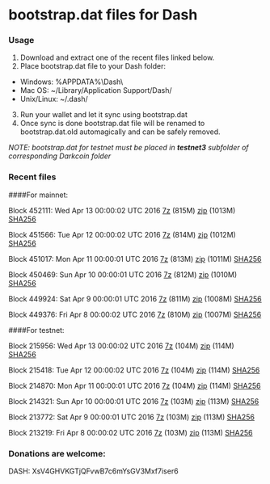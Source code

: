 # bootstrap.dat files for Dash

### Usage

1. Download and extract one of the recent files linked below.
2. Place bootstrap.dat file to your Dash folder:
 - Windows: %APPDATA%\Dash\
 - Mac OS: ~/Library/Application Support/Dash/
 - Unix/Linux: ~/.dash/
3. Run your wallet and let it sync using bootstrap.dat
4. Once sync is done bootstrap.dat file will be renamed to bootstrap.dat.old automagically and can be safely removed.

_NOTE: bootstrap.dat for testnet must be placed in **testnet3** subfolder of corresponding Darkcoin folder_

### Recent files

####For mainnet:

Block 452111: Wed Apr 13 00:00:02 UTC 2016 [7z](https://transfer.sh/T2wkv/bootstrap.dat.20160413.7z) (815M) [zip](https://transfer.sh/eJ6bW/bootstrap.dat.20160413.zip) (1013M) [SHA256](https://transfer.sh/yHxVc/sha256.txt)

Block 451566: Tue Apr 12 00:00:02 UTC 2016 [7z](https://transfer.sh/7v3UI/bootstrap.dat.20160412.7z) (814M) [zip](https://transfer.sh/11xh1H/bootstrap.dat.20160412.zip) (1012M) [SHA256](https://transfer.sh/OTdZm/sha256.txt)

Block 451017: Mon Apr 11 00:00:01 UTC 2016 [7z](https://transfer.sh/MkMQO/bootstrap.dat.20160411.7z) (813M) [zip](https://transfer.sh/ci7gG/bootstrap.dat.20160411.zip) (1011M) [SHA256](https://transfer.sh/dCDmq/sha256.txt)

Block 450469: Sun Apr 10 00:00:01 UTC 2016 [7z](https://transfer.sh/10ato7/bootstrap.dat.20160410.7z) (812M) [zip](https://transfer.sh/WBKyq/bootstrap.dat.20160410.zip) (1010M) [SHA256](https://transfer.sh/iRL3E/sha256.txt)

Block 449924: Sat Apr  9 00:00:01 UTC 2016 [7z](https://transfer.sh/SDoDl/bootstrap.dat.20160409.7z) (811M) [zip](https://transfer.sh/HTtMs/bootstrap.dat.20160409.zip) (1008M) [SHA256](https://transfer.sh/BMzoP/sha256.txt)

Block 449376: Fri Apr  8 00:00:02 UTC 2016 [7z](https://transfer.sh/11tO0C/bootstrap.dat.20160408.7z) (810M) [zip](https://transfer.sh/12uKZH/bootstrap.dat.20160408.zip) (1007M) [SHA256](https://transfer.sh/fEAB4/sha256.txt)

####For testnet:

Block 215956: Wed Apr 13 00:00:02 UTC 2016 [7z](https://transfer.sh/TyPDT/bootstrap.dat.20160413.7z) (104M) [zip](https://transfer.sh/B5kxI/bootstrap.dat.20160413.zip) (114M) [SHA256](https://transfer.sh/u1Lyi/sha256.txt)

Block 215418: Tue Apr 12 00:00:02 UTC 2016 [7z](https://transfer.sh/13iRpt/bootstrap.dat.20160412.7z) (104M) [zip](https://transfer.sh/by5Cf/bootstrap.dat.20160412.zip) (114M) [SHA256](https://transfer.sh/hQTD2/sha256.txt)

Block 214870: Mon Apr 11 00:00:01 UTC 2016 [7z](https://transfer.sh/Vxk9x/bootstrap.dat.20160411.7z) (104M) [zip](https://transfer.sh/EkgZQ/bootstrap.dat.20160411.zip) (114M) [SHA256](https://transfer.sh/eRt76/sha256.txt)

Block 214321: Sun Apr 10 00:00:01 UTC 2016 [7z](https://transfer.sh/ulPZy/bootstrap.dat.20160410.7z) (103M) [zip](https://transfer.sh/QilsL/bootstrap.dat.20160410.zip) (113M) [SHA256](https://transfer.sh/afxlY/sha256.txt)

Block 213772: Sat Apr  9 00:00:01 UTC 2016 [7z](https://transfer.sh/oRAEx/bootstrap.dat.20160409.7z) (103M) [zip](https://transfer.sh/xQ3El/bootstrap.dat.20160409.zip) (113M) [SHA256](https://transfer.sh/SY9tb/sha256.txt)

Block 213219: Fri Apr  8 00:00:02 UTC 2016 [7z](https://transfer.sh/7i4me/bootstrap.dat.20160408.7z) (103M) [zip](https://transfer.sh/fOZ1h/bootstrap.dat.20160408.zip) (113M) [SHA256](https://transfer.sh/4Jaxk/sha256.txt)

### Donations are welcome:

DASH: XsV4GHVKGTjQFvwB7c6mYsGV3Mxf7iser6
